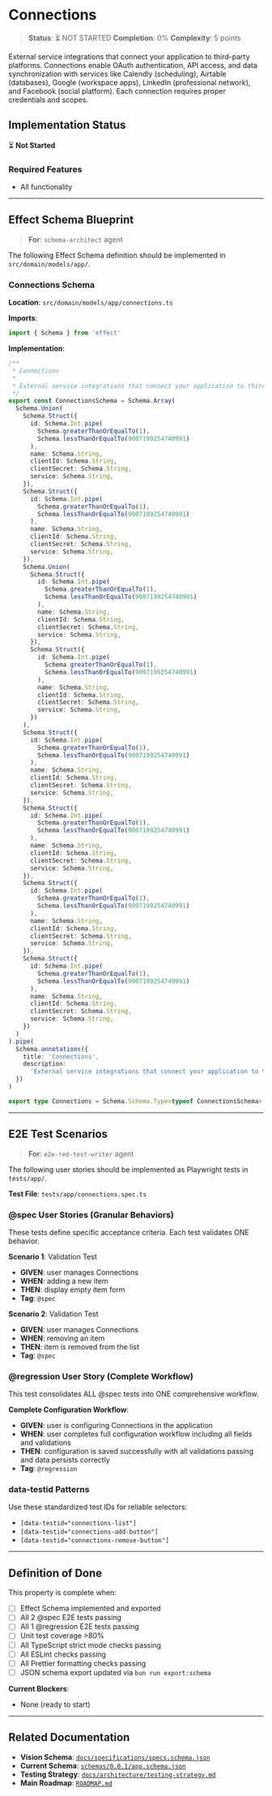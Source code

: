 # Connections

> **Status**: ⏳ NOT STARTED
> **Completion**: 0%
> **Complexity**: 5 points

External service integrations that connect your application to third-party platforms. Connections enable OAuth authentication, API access, and data synchronization with services like Calendly (scheduling), Airtable (databases), Google (workspace apps), LinkedIn (professional network), and Facebook (social platform). Each connection requires proper credentials and scopes.

## Implementation Status

⏳ **Not Started**

### Required Features

- All functionality

---

## Effect Schema Blueprint

> **For**: `schema-architect` agent

The following Effect Schema definition should be implemented in `src/domain/models/app/`.

### Connections Schema

**Location**: `src/domain/models/app/connections.ts`

**Imports**:

```typescript
import { Schema } from 'effect'
```

**Implementation**:

```typescript
/**
 * Connections
 *
 * External service integrations that connect your application to third-party platforms. Connections enable OAuth authentication, API access, and data synchronization with services like Calendly (scheduling), Airtable (databases), Google (workspace apps), LinkedIn (professional network), and Facebook (social platform). Each connection requires proper credentials and scopes.
 */
export const ConnectionsSchema = Schema.Array(
  Schema.Union(
    Schema.Struct({
      id: Schema.Int.pipe(
        Schema.greaterThanOrEqualTo(1),
        Schema.lessThanOrEqualTo(9007199254740991)
      ),
      name: Schema.String,
      clientId: Schema.String,
      clientSecret: Schema.String,
      service: Schema.String,
    }),
    Schema.Struct({
      id: Schema.Int.pipe(
        Schema.greaterThanOrEqualTo(1),
        Schema.lessThanOrEqualTo(9007199254740991)
      ),
      name: Schema.String,
      clientId: Schema.String,
      clientSecret: Schema.String,
      service: Schema.String,
    }),
    Schema.Union(
      Schema.Struct({
        id: Schema.Int.pipe(
          Schema.greaterThanOrEqualTo(1),
          Schema.lessThanOrEqualTo(9007199254740991)
        ),
        name: Schema.String,
        clientId: Schema.String,
        clientSecret: Schema.String,
        service: Schema.String,
      }),
      Schema.Struct({
        id: Schema.Int.pipe(
          Schema.greaterThanOrEqualTo(1),
          Schema.lessThanOrEqualTo(9007199254740991)
        ),
        name: Schema.String,
        clientId: Schema.String,
        clientSecret: Schema.String,
        service: Schema.String,
      })
    ),
    Schema.Struct({
      id: Schema.Int.pipe(
        Schema.greaterThanOrEqualTo(1),
        Schema.lessThanOrEqualTo(9007199254740991)
      ),
      name: Schema.String,
      clientId: Schema.String,
      clientSecret: Schema.String,
      service: Schema.String,
    }),
    Schema.Struct({
      id: Schema.Int.pipe(
        Schema.greaterThanOrEqualTo(1),
        Schema.lessThanOrEqualTo(9007199254740991)
      ),
      name: Schema.String,
      clientId: Schema.String,
      clientSecret: Schema.String,
      service: Schema.String,
    }),
    Schema.Struct({
      id: Schema.Int.pipe(
        Schema.greaterThanOrEqualTo(1),
        Schema.lessThanOrEqualTo(9007199254740991)
      ),
      name: Schema.String,
      clientId: Schema.String,
      clientSecret: Schema.String,
      service: Schema.String,
    }),
    Schema.Struct({
      id: Schema.Int.pipe(
        Schema.greaterThanOrEqualTo(1),
        Schema.lessThanOrEqualTo(9007199254740991)
      ),
      name: Schema.String,
      clientId: Schema.String,
      clientSecret: Schema.String,
      service: Schema.String,
    })
  )
).pipe(
  Schema.annotations({
    title: 'Connections',
    description:
      'External service integrations that connect your application to third-party platforms. Connections enable OAuth authentication, API access, and data synchronization with services like Calendly (scheduling), Airtable (databases), Google (workspace apps), LinkedIn (professional network), and Facebook (social platform). Each connection requires proper credentials and scopes.',
  })
)

export type Connections = Schema.Schema.Type<typeof ConnectionsSchema>
```

---

## E2E Test Scenarios

> **For**: `e2e-red-test-writer` agent

The following user stories should be implemented as Playwright tests in `tests/app/`.

**Test File**: `tests/app/connections.spec.ts`

### @spec User Stories (Granular Behaviors)

These tests define specific acceptance criteria. Each test validates ONE behavior.

**Scenario 1**: Validation Test

- **GIVEN**: user manages Connections
- **WHEN**: adding a new item
- **THEN**: display empty item form
- **Tag**: `@spec`

**Scenario 2**: Validation Test

- **GIVEN**: user manages Connections
- **WHEN**: removing an item
- **THEN**: item is removed from the list
- **Tag**: `@spec`

### @regression User Story (Complete Workflow)

This test consolidates ALL @spec tests into ONE comprehensive workflow.

**Complete Configuration Workflow**:

- **GIVEN**: user is configuring Connections in the application
- **WHEN**: user completes full configuration workflow including all fields and validations
- **THEN**: configuration is saved successfully with all validations passing and data persists correctly
- **Tag**: `@regression`

### data-testid Patterns

Use these standardized test IDs for reliable selectors:

- `[data-testid="connections-list"]`
- `[data-testid="connections-add-button"]`
- `[data-testid="connections-remove-button"]`

---

## Definition of Done

This property is complete when:

- [ ] Effect Schema implemented and exported
- [ ] All 2 @spec E2E tests passing
- [ ] All 1 @regression E2E tests passing
- [ ] Unit test coverage >80%
- [ ] All TypeScript strict mode checks passing
- [ ] All ESLint checks passing
- [ ] All Prettier formatting checks passing
- [ ] JSON schema export updated via `bun run export:schema`

**Current Blockers**:

- None (ready to start)

---

## Related Documentation

- **Vision Schema**: [`docs/specifications/specs.schema.json`](../specs.schema.json)
- **Current Schema**: [`schemas/0.0.1/app.schema.json`](../../schemas/0.0.1/app.schema.json)
- **Testing Strategy**: [`docs/architecture/testing-strategy.md`](../../architecture/testing-strategy.md)
- **Main Roadmap**: [`ROADMAP.md`](../../../ROADMAP.md)
